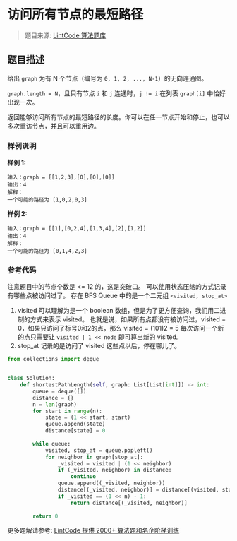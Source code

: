 # 访问所有节点的最短路径
 > 题目来源: [LintCode 算法题库](https://www.lintcode.com/problem/shortest-path-visiting-all-nodes/?utm_source=sc-github-wzz)
 ## 题目描述
 给出 `graph` 为有 N 个节点（编号为 `0, 1, 2, ..., N-1`）的无向连通图。 

`graph.length = N`，且只有节点 `i` 和 `j` 连通时，`j != i` 在列表 `graph[i]` 中恰好出现一次。

返回能够访问所有节点的最短路径的长度。你可以在任一节点开始和停止，也可以多次重访节点，并且可以重用边。
 ### 样例说明
 **样例 1:**
```
输入：graph = [[1,2,3],[0],[0],[0]]
输出：4
解释：
一个可能的路径为 [1,0,2,0,3]
```
**样例 2:**
```
输入：graph = [[1],[0,2,4],[1,3,4],[2],[1,2]]
输出：4
解释：
一个可能的路径为 [0,1,4,2,3]
```
 ### 参考代码
 注意题目中的节点个数是 <= 12 的，这是突破口。
可以使用状态压缩的方式记录有哪些点被访问过了。
存在 BFS Queue 中的是一个二元组 `<visited, stop_at>`

1. visited 可以理解为是一个 boolean 数组，但是为了更方便查询，我们用二进制的方式来表示 visited。
也就是说，如果所有点都没有被访问过，visited = 0，如果只访问了标号0和2的点，那么 visited = (101)2 = 5
每次访问一个新的点只需要让 `visited | 1 << node` 即可算出新的 visited。
2. stop_at 记录的是访问了 visited 这些点以后，停在哪儿了。
```python
from collections import deque


class Solution:
    def shortestPathLength(self, graph: List[List[int]]) -> int:
        queue = deque([])
        distance = {}
        n = len(graph)
        for start in range(n):
            state = (1 << start, start)
            queue.append(state)
            distance[state] = 0
            
        while queue:
            visited, stop_at = queue.popleft()
            for neighbor in graph[stop_at]:
                _visited = visited | (1 << neighbor)
                if (_visited, neighbor) in distance:
                    continue
                queue.append((_visited, neighbor))
                distance[(_visited, neighbor)] = distance[(visited, stop_at)] + 1
                if _visited == (1 << n) - 1:
                    return distance[(_visited, neighbor)]
                
        return 0
```
 更多题解请参考: [LintCode 提供 2000+ 算法题和名企阶梯训练](https://www.lintcode.com/problem/?utm_source=sc-github-wzz)